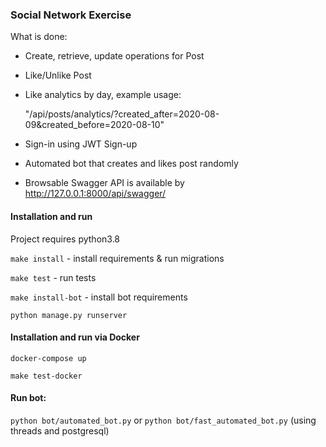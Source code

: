 ### Social Network Exercise

What is done:

* Create, retrieve, update operations for Post
* Like/Unlike Post
* Like analytics by day, example usage:

     "/api/posts/analytics/?created_after=2020-08-09&created_before=2020-08-10"
* Sign-in using JWT Sign-up
* Automated bot that creates and likes post randomly
* Browsable Swagger API is available by http://127.0.0.1:8000/api/swagger/

 
#### Installation and run

Project requires python3.8

`make install` - install requirements & run migrations

`make test` - run tests

`make install-bot` - install bot requirements 

`python manage.py runserver`

#### Installation and run via Docker

`docker-compose up`

`make test-docker`

#### Run bot:
`python bot/automated_bot.py` or 
`python bot/fast_automated_bot.py` (using threads and postgresql)
